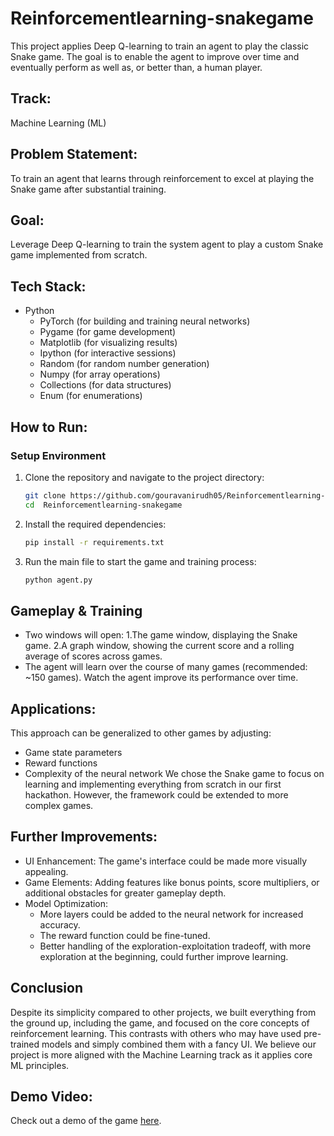 # Reinforcementlearning-snakegame
This project applies Deep Q-learning to train an agent to play the classic Snake game. The goal is to enable the agent to improve over time and eventually perform as well as, or better than, a human player.
##  Track:
Machine Learning (ML)
## Problem Statement:
To train an agent that learns through reinforcement to excel at playing the Snake game after substantial training.
## Goal:
Leverage Deep Q-learning to train the system agent to play a custom Snake game implemented from scratch. 
## Tech Stack:
* Python
    * PyTorch (for building and training neural networks)
    * Pygame (for game development)
    * Matplotlib (for visualizing results)
    * Ipython (for interactive sessions)
    * Random (for random number generation)
    * Numpy (for array operations)
    * Collections (for data structures)
    * Enum (for enumerations)

## How to Run:

### Setup Environment
1. Clone the repository and navigate to the project directory:
   ```bash
   git clone https://github.com/gouravanirudh05/Reinforcementlearning-snakegame.git
   cd  Reinforcementlearning-snakegame
   ```
2. Install the required dependencies:
   ```bash
   pip install -r requirements.txt
   ```
3. Run the main file to start the game and training process:
   ```bash
   python agent.py
   ```
## Gameplay & Training
- Two windows will open:
  1.The game window, displaying the Snake game.
  2.A graph window, showing the current score and a rolling average of scores across games.
- The agent will learn over the course of many games (recommended: ~150 games). Watch the agent improve its performance over time.
## Applications:
 This approach can be generalized to other games by adjusting:
 - Game state parameters
 - Reward functions
 - Complexity of the neural network
We chose the Snake game to focus on learning and implementing everything from scratch in our first hackathon. However, the framework could be extended to more complex games.
## Further Improvements:
* UI Enhancement: The game's interface could be made more visually appealing.
* Game Elements: Adding features like bonus points, score multipliers, or additional obstacles for greater gameplay depth.
* Model Optimization:
  -  More layers could be added to the neural network for increased accuracy.
  - The reward function could be fine-tuned.
  - Better handling of the exploration-exploitation tradeoff, with more exploration at the beginning, could further improve learning.

## Conclusion
Despite its simplicity compared to other projects, we built everything from the ground up, including the game, and focused on the core concepts of reinforcement learning. This contrasts with others who may have used pre-trained models and simply combined them with a fancy UI. We believe our project is more aligned with the Machine Learning track as it applies core ML principles.

## Demo Video:
Check out a demo of the game [here](https://youtu.be/b_aoi2JPUTY).

